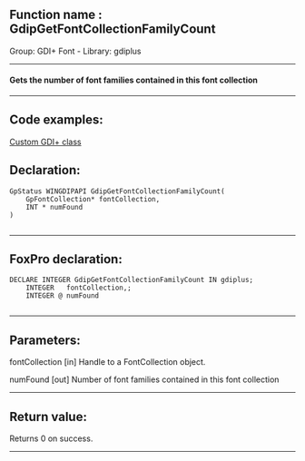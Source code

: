 
## Function name : GdipGetFontCollectionFamilyCount
Group: GDI+ Font - Library: gdiplus    
***  


#### Gets the number of font families contained in this font collection
***  


## Code examples:
[Custom GDI+ class](../../samples/sample_450.md)  

## Declaration:
```foxpro  
GpStatus WINGDIPAPI GdipGetFontCollectionFamilyCount(
	GpFontCollection* fontCollection,
	INT * numFound
)
  
```  
***  


## FoxPro declaration:
```foxpro  
DECLARE INTEGER GdipGetFontCollectionFamilyCount IN gdiplus;
	INTEGER   fontCollection,;
	INTEGER @ numFound
  
```  
***  


## Parameters:
fontCollection
[in] Handle to a FontCollection object.

numFound
[out] Number of font families contained in this font collection  
***  


## Return value:
Returns 0 on success.  
***  

